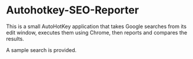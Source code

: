# Autohotkey-SEO-Reporter
This is a small AutoHotKey application that takes Google searches from its edit window, executes them using Chrome, then reports and compares the results.

A sample search is provided.
